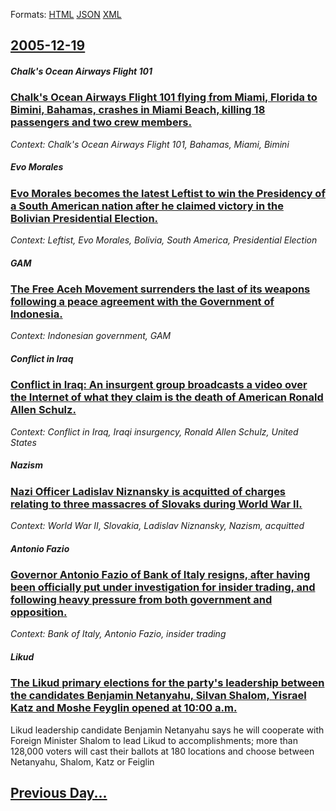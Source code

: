 
Formats: [HTML](2005/12/19/index.html)  [JSON](2005/12/19/index.json)  [XML](2005/12/19/index.xml)  

## [2005-12-19](/news/2005/12/19/index.md)

##### Chalk's Ocean Airways Flight 101
### [ Chalk's Ocean Airways Flight 101 flying from Miami, Florida to Bimini, Bahamas, crashes in Miami Beach, killing 18 passengers and two crew members.](/news/2005/12/19/chalk-s-ocean-airways-flight-101-flying-from-miami-florida-to-bimini-bahamas-crashes-in-miami-beach-killing-18-passengers-and-two-crew.md)
_Context: Chalk's Ocean Airways Flight 101, Bahamas, Miami, Bimini_

##### Evo Morales
### [ Evo Morales becomes the latest Leftist to win the Presidency of a South American nation after he claimed victory in the Bolivian Presidential Election. ](/news/2005/12/19/evo-morales-becomes-the-latest-leftist-to-win-the-presidency-of-a-south-american-nation-after-he-claimed-victory-in-the-bolivian-presidenti.md)
_Context: Leftist, Evo Morales, Bolivia, South America, Presidential Election_

##### GAM
### [ The Free Aceh Movement surrenders the last of its weapons following a peace agreement with the Government of Indonesia. ](/news/2005/12/19/the-free-aceh-movement-surrenders-the-last-of-its-weapons-following-a-peace-agreement-with-the-government-of-indonesia.md)
_Context: Indonesian government, GAM_

##### Conflict in Iraq
### [ Conflict in Iraq: An insurgent group broadcasts a video over the Internet of what they claim is the death of American Ronald Allen Schulz. ](/news/2005/12/19/conflict-in-iraq-an-insurgent-group-broadcasts-a-video-over-the-internet-of-what-they-claim-is-the-death-of-american-ronald-allen-schulz.md)
_Context: Conflict in Iraq, Iraqi insurgency, Ronald Allen Schulz, United States_

##### Nazism
### [ Nazi Officer Ladislav Niznansky is acquitted of charges relating to three massacres of Slovaks during World War II. ](/news/2005/12/19/nazi-officer-ladislav-niznansky-is-acquitted-of-charges-relating-to-three-massacres-of-slovaks-during-world-war-ii.md)
_Context: World War II, Slovakia, Ladislav Niznansky, Nazism, acquitted_

##### Antonio Fazio
### [ Governor Antonio Fazio of Bank of Italy resigns, after having been officially put under investigation for insider trading, and following heavy pressure from both government and opposition. ](/news/2005/12/19/governor-antonio-fazio-of-bank-of-italy-resigns-after-having-been-officially-put-under-investigation-for-insider-trading-and-following-he.md)
_Context: Bank of Italy, Antonio Fazio, insider trading_

##### Likud
### [ The Likud primary elections for the party's leadership between the candidates Benjamin Netanyahu, Silvan Shalom, Yisrael Katz and Moshe Feyglin opened at 10:00 a.m. ](/news/2005/12/19/the-likud-primary-elections-for-the-party-s-leadership-between-the-candidates-benjamin-netanyahu-silvan-shalom-yisrael-katz-and-moshe-fey.md)
Likud leadership candidate Benjamin Netanyahu says he will cooperate with Foreign Minister Shalom to lead Likud to accomplishments; more than 128,000 voters will cast their ballots at 180 locations and choose between Netanyahu, Shalom, Katz or Feiglin

## [Previous Day...](/news/2005/12/18/index.md)


